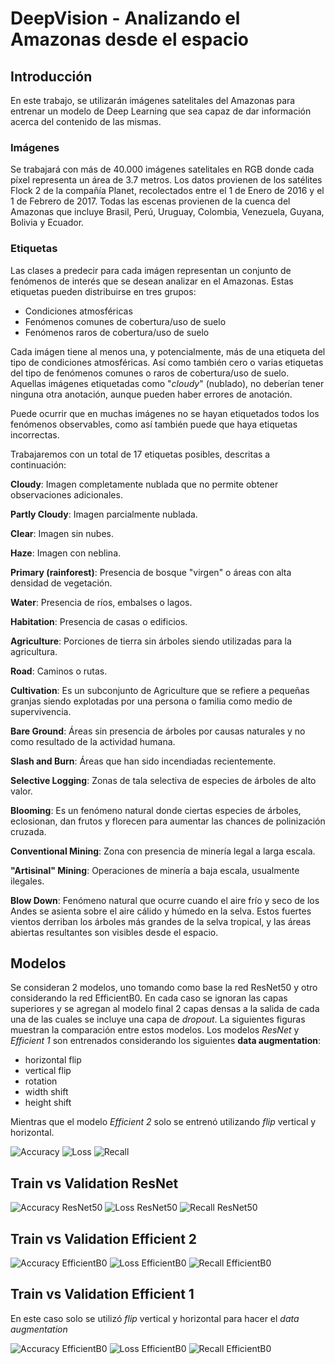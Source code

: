 # DeepVision - Analizando el Amazonas desde el espacio

## Introducción

En este trabajo, se utilizarán imágenes satelitales del Amazonas para entrenar un modelo de Deep Learning que sea capaz de dar información acerca del contenido de las mismas.

### Imágenes
Se trabajará con más de 40.000 imágenes satelitales en RGB donde cada píxel representa un área de 3.7 metros. Los datos provienen de los satélites Flock 2 de la compañía Planet, recolectados entre el 1 de Enero de 2016 y el 1 de Febrero de 2017. Todas las escenas provienen de la cuenca del Amazonas que incluye Brasil, Perú, Uruguay, Colombia, Venezuela, Guyana, Bolivia y Ecuador.

### Etiquetas
Las clases a predecir para cada imágen representan un conjunto de fenómenos de interés que se desean analizar en el Amazonas. Estas etiquetas pueden distribuirse en tres grupos:

- Condiciones atmosféricas
- Fenómenos comunes de cobertura/uso de suelo
- Fenómenos raros de cobertura/uso de suelo

Cada imágen tiene al menos una, y potencialmente, más de una etiqueta del tipo de condiciones atmosféricas. Así como también cero o varias etiquetas del tipo de fenómenos comunes o raros de cobertura/uso
de suelo. Aquellas imágenes etiquetadas como "_cloudy_" (nublado), no deberían tener ninguna otra anotación, aunque pueden haber errores de anotación.

Puede ocurrir que en muchas imágenes no se hayan etiquetados todos los fenómenos observables, como así también puede que haya etiquetas incorrectas.

Trabajaremos con un total de 17 etiquetas posibles, descritas a continuación:

**Cloudy**: Imagen completamente nublada que no permite obtener observaciones adicionales.

**Partly Cloudy**: Imagen parcialmente nublada.

**Clear**: Imagen sin nubes.

**Haze**: Imagen con neblina.

**Primary (rainforest)**: Presencia de bosque "virgen" o áreas con alta densidad de vegetación.

**Water**: Presencia de ríos, embalses o lagos.

**Habitation**: Presencia de casas o edificios.

**Agriculture**: Porciones de tierra sin árboles siendo utilizadas para la agricultura.

**Road**: Caminos o rutas.

**Cultivation**: Es un subconjunto de Agriculture que se refiere a pequeñas granjas siendo explotadas por una persona o familia como medio de supervivencia.

**Bare Ground**: Áreas sin presencia de árboles por causas naturales y no como resultado de la actividad humana.

**Slash and Burn**: Áreas que han sido incendiadas recientemente.

**Selective Logging**: Zonas de tala selectiva de especies de árboles de alto valor.

**Blooming**: Es un fenómeno natural donde ciertas especies de árboles, eclosionan, dan frutos y florecen para aumentar las chances de polinización cruzada.

**Conventional Mining**: Zona con presencia de minería legal a larga escala.

**"Artisinal" Mining**: Operaciones de minería a baja escala, usualmente ilegales. 

**Blow Down**: Fenómeno natural que ocurre cuando el aire frío y seco de los Andes se asienta sobre el aire cálido y húmedo en la selva. Estos fuertes vientos derriban los árboles más grandes de la selva tropical, y las áreas abiertas resultantes son visibles desde el espacio.

## Modelos

Se consideran 2 modelos, uno tomando como base la red ResNet50 y otro considerando la red EfficientB0. En cada caso se ignoran las capas superiores y se agregan al modelo final 2 capas densas a la salida
de cada una de las cuales se incluye una capa de *dropout*. La siguientes figuras muestran la comparación entre estos modelos. Los modelos *ResNet* y *Efficient 1* son entrenados considerando los
siguientes **data augmentation**: 
- horizontal flip
- vertical flip
- rotation
- width shift
- height shift

Mientras que el modelo *Efficient 2* solo se entrenó utilizando *flip* vertical y horizontal.

![Accuracy](https://github.com/masgro/DeepVision/blob/master//images/image01.png "Accuracy")
![Loss](https://github.com/masgro/DeepVision/blob/master//images/image02.png "Loss")
![Recall](https://github.com/masgro/DeepVision/blob/master//images/image03.png "Recall")

## Train vs Validation ResNet

![Accuracy ResNet50](https://github.com/masgro/DeepVision/blob/master//images/image10.png "Accuracy ResNet50")
![Loss ResNet50](https://github.com/masgro/DeepVision/blob/master//images/image12.png "Loss ResNet50")
![Recall ResNet50](https://github.com/masgro/DeepVision/blob/master//images/image11.png "Recall ResNet50")

## Train vs Validation Efficient 2

![Accuracy EfficientB0](https://github.com/masgro/DeepVision/blob/master//images/image04.png "Accuracy EfficientB0")
![Loss EfficientB0](https://github.com/masgro/DeepVision/blob/master//images/image05.png "Loss EfficientB0")
![Recall EfficientB0](https://github.com/masgro/DeepVision/blob/master//images/image06.png "Recall EfficientB0")

## Train vs Validation Efficient 1

En este caso solo se utilizó _flip_ vertical y horizontal para hacer el _data augmentation_

![Accuracy EfficientB0](https://github.com/masgro/DeepVision/blob/master//images/image07.png "Accuracy EfficientB0")
![Loss EfficientB0](https://github.com/masgro/DeepVision/blob/master//images/image09.png "Loss EfficientB0")
![Recall EfficientB0](https://github.com/masgro/DeepVision/blob/master//images/image08.png "Recall EfficientB0")

